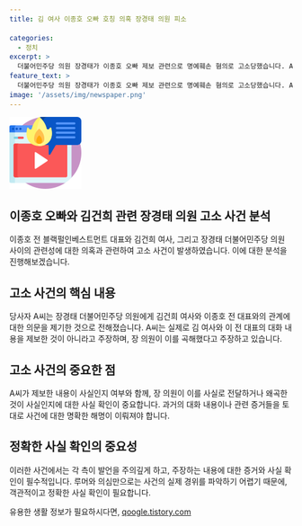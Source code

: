 ```yaml
---
title: 김 여사 이종호 오빠 호칭 의혹 장경태 의원 피소

categories:
  - 정치
excerpt: >
  더불어민주당 의원 장경태가 이종호 오빠 제보 관련으로 명예훼손 혐의로 고소당했습니다. A씨는 김건희 여사와 이종호 전 블랙펄인베스트먼트 대표의 관계를 제보했으나, 실제 대화 내용을 모른다고 주장했습니다. 장 의원은 이를 사실로 곡해했다는 주장으로, 수원중부경찰서가 수사에 착수했습니다. #이종호_오빠 #김건희 #장경태
feature_text: >
  더불어민주당 의원 장경태가 이종호 오빠 제보 관련으로 명예훼손 혐의로 고소당했습니다. A씨는 김건희 여사와 이종호 전 블랙펄인베스트먼트 대표의 관계를 제보했으나, 실제 대화 내용을 모른다고 주장했습니다. 장 의원은 이를 사실로 곡해했다는 주장으로, 수원중부경찰서가 수사에 착수했습니다. #이종호_오빠 #김건희 #장경태
image: '/assets/img/newspaper.png'
---
```


<p><img src="/assets/img/news.png" alt="rentncar 속보" /></p>

<h2>이종호 오빠와 김건희 관련 장경태 의원 고소 사건 분석</h2>

<p data-ke-size="size16">이종호 전 블랙펄인베스트먼트 대표와 김건희 여사, 그리고 장경태 더불어민주당 의원 사이의 관련성에 대한 의혹과 관련하여 고소 사건이 발생하였습니다. 이에 대한 분석을 진행해보겠습니다.</p>

<h2 data-ke-size="size26">고소 사건의 핵심 내용</h2>

<p data-ke-size="size16">당사자 A씨는 장경태 더불어민주당 의원에게 김건희 여사와 이종호 전 대표와의 관계에 대한 의문을 제기한 것으로 전해졌습니다. A씨는 실제로 김 여사와 이 전 대표의 대화 내용을 제보한 것이 아니라고 주장하며, 장 의원이 이를 곡해했다고 주장하고 있습니다.</p>

<h2 data-ke-size="size26">고소 사건의 중요한 점</h2>

<p data-ke-size="size16">A씨가 제보한 내용이 사실인지 여부와 함께, 장 의원이 이를 사실로 전달하거나 왜곡한 것이 사실인지에 대한 사실 확인이 중요합니다. 과거의 대화 내용이나 관련 증거들을 토대로 사건에 대한 명확한 해명이 이뤄져야 합니다.</p>

<h2 data-ke-size="size26">정확한 사실 확인의 중요성</h2>

<p data-ke-size="size16">이러한 사건에서는 각 측이 발언을 주의깊게 하고, 주장하는 내용에 대한 증거와 사실 확인이 필수적입니다. 루머와 의심만으로는 사건의 실제 경위를 파악하기 어렵기 때문에, 객관적이고 정확한 사실 확인이 필요합니다.</p>
유용한 생활 정보가 필요하시다면, <a href="https://qoogle.tistory.com" rel="dofollow">qoogle.tistory.com</a>


